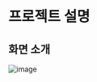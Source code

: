 # 프로젝트 설명


## 화면 소개

![image](https://github.com/user-attachments/assets/0b854d0a-00f9-470e-9d6a-3245d905573a)

